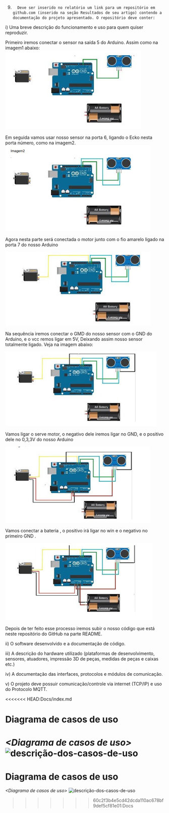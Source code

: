9.       Deve ser inserido no relatório um link para um repositório em github.com (inserido na seção Resultados de seu artigo) contendo a documentação do projeto apresentado. O repositório deve conter:

i)         Uma breve descrição do funcionamento e uso para quem quiser reproduzir.

Primeiro iremos conectar o sensor na saída 5 do Arduino. Assim como na imagem1 abaixo:
![descrição-img](/Docs/img/img1.jpeg)

Em seguida vamos usar nosso sensor na porta 6, ligando o Ecko nesta porta número, como na imagem2.
![descrição-img](/Docs/img/img2.jpeg)

Agora nesta parte será conectada o motor junto com o fio amarelo ligado na porta 7 do nosso Arduino

![descrição-img](/Docs/img/img3.jpeg)

Na sequência iremos conectar o GMD do nosso sensor com o GND do Arduino, e o vcc remos ligar em 5V, 
Deixando assim nosso sensor totalmente ligado. Veja na imagem abaixo:

![descrição-img](/Docs/img/img4.jpeg)

Vamos ligar o serve motor, o negativo dele iremos ligar no GND, e o positivo dele no 0,3,3V do nosso Arduino

![descrição-img](/Docs/img/img5.jpeg)

Vamos conectar a bateria , o positivo irá ligar no win e o negativo no primeiro GND .

![descrição-img](/Docs/img/img6.jpeg)

Depois de ter feito esse processo iremos subir o nosso código que está neste repositório do GitHub na parte README.




ii)       O software desenvolvido e a documentação de código.

iii)      A descrição do hardware utilizado (plataformas de desenvolvimento, sensores, atuadores, impressão 3D de peças, medidas de peças e caixas etc.)

iv)      A documentação das interfaces, protocolos e módulos de comunicação.

v)       O projeto deve possuir comunicação/controle via internet (TCP/IP) e uso do Protocolo MQTT.

<<<<<<< HEAD:Docs/index.md

# Diagrama de casos de uso

*&lt;Diagrama de casos de uso&gt;*
![descrição-dos-casos-de-uso](casosdeuso.jpeg)
=======
# Diagrama de casos de uso

*&lt;Diagrama de casos de uso&gt;*
![descrição-dos-casos-de-uso](casosdeuso.jpeg)
>>>>>>> 60c2f3b4e5cd42dcda110ac678bf9def5cf81e01:Docs
